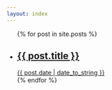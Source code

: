 ```yaml
---
layout: index
---
```


<ul class="posts">
  {% for post in site.posts %}
    <li class="post">
      <a class="post-link" href="{{ post.url }}">
        <h2 class="post-title">{{ post.title }}</h2>
        <span class="meta">{{ post.date | date_to_string }}</span>
      </a>
    </li>
  {% endfor %}
</ul>
